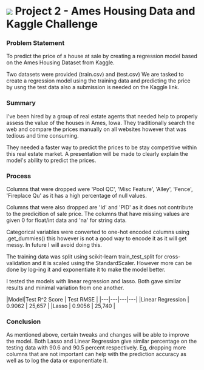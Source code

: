 # ![](https://ga-dash.s3.amazonaws.com/production/assets/logo-9f88ae6c9c3871690e33280fcf557f33.png) Project 2 - Ames Housing Data and Kaggle Challenge


### Problem Statement

To predict the price of a house at sale by creating a regression model based on the Ames Housing Dataset from Kaggle.

Two datasets were provided (train.csv) and (test.csv)
We are tasked to create a regression model using the training data and predicting the price by usng the test data also a submission is needed on the Kaggle link.

### Summary

I've been hired by a group of real estate agents that needed help to properly assess the value of the houses in Ames, Iowa. They traditionally search the web and compare the prices manually on all websites however that was tedious and time consuming. 

They needed a faster way to predict the prices to be stay competitive within this real estate market. A presentation will be made to clearly explain the model's ability to predict the prices.


### Process

Columns that were dropped were 'Pool QC', 'Misc Feature', 'Alley', 'Fence', 'Fireplace Qu' as it has a high percentage of null values.

Columns that were also dropped are 'Id' and 'PID' as it does not contribute to the predicition of sale price. The columns that have missing values are given 0 for float/int data and 'na' for string data.

Categorical variables were converted to one-hot encoded columns using .get_dummies() this however is not a good way to encode it as it will get messy. In future I will avoid doing this.

The training data was split using scikit-learn train_test_split for cross-validation and it is scaled using the StandardScaler. However more can be done by log-ing it and exponentiate it to make the model better.

I tested the models with linear regression and lasso. Both gave similar results and minimal variation from one another.

|Model|Test R^2 Score | Test RMSE |
|---|---|---|---|
|Linear Regression | 0.9062 | 25,657 | 
|Lasso | 0.9056 | 25,740 |


### Conclusion

As mentioned above, certain tweaks and changes will be able to improve the model. Both Lasso and Linear Regression give similar percentage on the testing data with 90.6 and 90.5 percent respectively. Eg, dropping more columns that are not important can help with the prediction accuracy as well as to log the data or exponentiate it.

